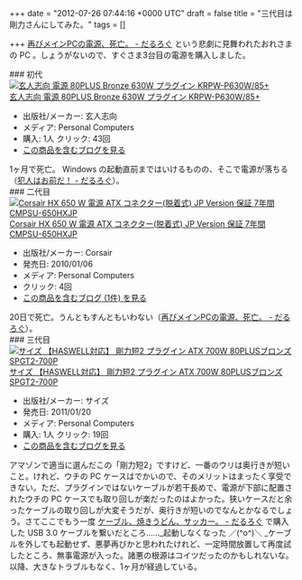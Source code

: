 
+++
date = "2012-07-26 07:44:16 +0000 UTC"
draft = false
title = "三代目は剛力さんにしてみた。"
tags = []

+++
<a href="https://blog.daruyanagi.jp/entry/2012/06/30/164750">再びメインPCの電源、死亡。 - だるろぐ</a> という悲劇に見舞われたおれさまの PC 。しょうがないので、すぐさま3台目の電源を購入しました。

<div class="section">
    ### 初代
    <div class="hatena-asin-detail"><a href="http://www.amazon.co.jp/exec/obidos/ASIN/B004ADTRQ6/bestylesnet-22/"><img src="https://images-fe.ssl-images-amazon.com/images/I/51mUMn3xY4L._SL160_.jpg" class="hatena-asin-detail-image" alt="玄人志向 電源 80PLUS Bronze 630W プラグイン KRPW-P630W/85+" title="玄人志向 電源 80PLUS Bronze 630W プラグイン KRPW-P630W/85+"/></a><div class="hatena-asin-detail-info"><a href="http://www.amazon.co.jp/exec/obidos/ASIN/B004ADTRQ6/bestylesnet-22/">玄人志向 電源 80PLUS Bronze 630W プラグイン KRPW-P630W/85+</a><ul><li><span class="hatena-asin-detail-label">出版社/メーカー:</span> 玄人志向</li><li><span class="hatena-asin-detail-label">メディア:</span> Personal Computers</li><li><span class="hatena-asin-detail-label">購入</span>: 1人 <span class="hatena-asin-detail-label">クリック</span>: 43回</li><li><a href="http://d.hatena.ne.jp/asin/B004ADTRQ6/bestylesnet-22" target="_blank">この商品を含むブログを見る</a></li></ul></div><div class="hatena-asin-detail-foot"></div></div>1ヶ月で死亡。 Windows の起動直前まではいけるものの、そこで電源が落ちる（<a href="https://blog.daruyanagi.jp/entry/2012/06/10/223340">犯人はお前だ！ - だるろぐ</a>）。

</div>
<div class="section">
    ### 二代目
    <div class="hatena-asin-detail"><a href="http://www.amazon.co.jp/exec/obidos/ASIN/B002T1UWBA/bestylesnet-22/"><img src="https://images-fe.ssl-images-amazon.com/images/I/41hSleBkl6L._SL160_.jpg" class="hatena-asin-detail-image" alt="Corsair HX 650 W 電源 ATX コネクター(脱着式) JP Version 保証 7年間 CMPSU-650HXJP" title="Corsair HX 650 W 電源 ATX コネクター(脱着式) JP Version 保証 7年間 CMPSU-650HXJP"/></a><div class="hatena-asin-detail-info"><a href="http://www.amazon.co.jp/exec/obidos/ASIN/B002T1UWBA/bestylesnet-22/">Corsair HX 650 W 電源 ATX コネクター(脱着式) JP Version 保証 7年間 CMPSU-650HXJP</a><ul><li><span class="hatena-asin-detail-label">出版社/メーカー:</span> Corsair</li><li><span class="hatena-asin-detail-label">発売日:</span> 2010/01/06</li><li><span class="hatena-asin-detail-label">メディア:</span> Personal Computers</li><li> <span class="hatena-asin-detail-label">クリック</span>: 4回</li><li><a href="http://d.hatena.ne.jp/asin/B002T1UWBA/bestylesnet-22" target="_blank">この商品を含むブログ (1件) を見る</a></li></ul></div><div class="hatena-asin-detail-foot"></div></div>20日で死亡。うんともすんともいわない（<a href="https://blog.daruyanagi.jp/entry/2012/06/30/164750">再びメインPCの電源、死亡。 - だるろぐ</a>）。

</div>
<div class="section">
    ### 三代目
    <div class="hatena-asin-detail"><a href="http://www.amazon.co.jp/exec/obidos/ASIN/B004J2XEAI/bestylesnet-22/"><img src="https://images-fe.ssl-images-amazon.com/images/I/513nh5wUfVL._SL160_.jpg" class="hatena-asin-detail-image" alt="サイズ 【HASWELL対応】 剛力短2 プラグイン ATX 700W 80PLUSブロンズ SPGT2-700P" title="サイズ 【HASWELL対応】 剛力短2 プラグイン ATX 700W 80PLUSブロンズ SPGT2-700P"/></a><div class="hatena-asin-detail-info"><a href="http://www.amazon.co.jp/exec/obidos/ASIN/B004J2XEAI/bestylesnet-22/">サイズ 【HASWELL対応】 剛力短2 プラグイン ATX 700W 80PLUSブロンズ SPGT2-700P</a><ul><li><span class="hatena-asin-detail-label">出版社/メーカー:</span> サイズ</li><li><span class="hatena-asin-detail-label">発売日:</span> 2011/01/20</li><li><span class="hatena-asin-detail-label">メディア:</span> Personal Computers</li><li><span class="hatena-asin-detail-label">購入</span>: 1人 <span class="hatena-asin-detail-label">クリック</span>: 19回</li><li><a href="http://d.hatena.ne.jp/asin/B004J2XEAI/bestylesnet-22" target="_blank">この商品を含むブログを見る</a></li></ul></div><div class="hatena-asin-detail-foot"></div></div>アマゾンで適当に選んだこの「剛力短2」ですけど、一番のウリは奥行きが短いこと。けれど、ウチの PC ケースはでかいので、そのメリットはまったく享受できない。ただ、プラグインではないケーブルが若干長めで、電源が下部に配置されたウチの PC ケースでも取り回しが楽だったのはよかった。狭いケースだと余ったケーブルの取り回しが大変そうだが、奥行きが短いのでなんとかなるでしょう。さてここでもう一度 <a href="https://blog.daruyanagi.jp/entry/2012/05/24/063926">ケーブル、焼きうどん、サッカー。 - だるろぐ</a> で購入した USB 3.0 ケーブルを繋いだところ……_起動しなくなった ／(^o^)＼ _ケーブルを外しても起動せず、悪夢再びかと思われたけれど、一定時間放置して再度試したところ、無事電源が入った。諸悪の根源はコイツだったのかもしれないな。以降、大きなトラブルもなく、1ヶ月が経過している。

</div>

